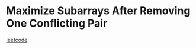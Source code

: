 Maximize Subarrays After Removing One Conflicting Pair
======================================================
[leetcode](https://leetcode.com/problems/maximize-subarrays-after-removing-one-conflicting-pair)
